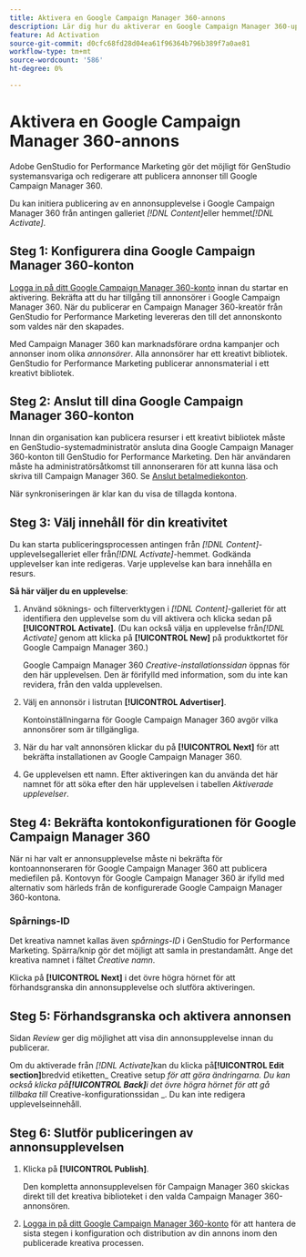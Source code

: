 ```yaml
---
title: Aktivera en Google Campaign Manager 360-annons
description: Lär dig hur du aktiverar en Google Campaign Manager 360-upplevelse.
feature: Ad Activation
source-git-commit: d0cfc68fd28d04ea61f96364b796b389f7a0ae81
workflow-type: tm+mt
source-wordcount: '586'
ht-degree: 0%

---
```


# Aktivera en Google Campaign Manager 360-annons

Adobe GenStudio for Performance Marketing gör det möjligt för GenStudio systemansvariga och redigerare att publicera annonser till Google Campaign Manager 360.

Du kan initiera publicering av en annonsupplevelse i Google Campaign Manager 360 från antingen galleriet _[!DNL Content]_&#x200B;eller hemmet&#x200B;_[!DNL Activate]_.

## Steg 1: Konfigurera dina Google Campaign Manager 360-konton

[Logga in på ditt Google Campaign Manager 360-konto](https://campaignmanager.google.com) innan du startar en aktivering. Bekräfta att du har tillgång till annonsörer i Google Campaign Manager 360. När du publicerar en Campaign Manager 360-kreatör från GenStudio for Performance Marketing levereras den till det annonskonto som valdes när den skapades.

Med Campaign Manager 360 kan marknadsförare ordna kampanjer och annonser inom olika _annonsörer_. Alla annonsörer har ett kreativt bibliotek. GenStudio for Performance Marketing publicerar annonsmaterial i ett kreativt bibliotek.

## Steg 2: Anslut till dina Google Campaign Manager 360-konton

Innan din organisation kan publicera resurser i ett kreativt bibliotek måste en GenStudio-systemadministratör ansluta dina Google Campaign Manager 360-konton till GenStudio for Performance Marketing. Den här användaren måste ha administratörsåtkomst till annonseraren för att kunna läsa och skriva till Campaign Manager 360. Se [Anslut betalmediekonton](/help/user-guide/connectors/connect-channel.md).

När synkroniseringen är klar kan du visa de tillagda kontona.

## Steg 3: Välj innehåll för din kreativitet

Du kan starta publiceringsprocessen antingen från _[!DNL Content]_-upplevelsegalleriet eller från&#x200B;_[!DNL Activate]_-hemmet. Godkända upplevelser kan inte redigeras. Varje upplevelse kan bara innehålla en resurs.

**Så här väljer du en upplevelse**:

1. Använd söknings- och filterverktygen i _[!DNL Content]_-galleriet för att identifiera den upplevelse som du vill aktivera och klicka sedan på&#x200B;**[!UICONTROL Activate]**. (Du kan också välja en upplevelse från&#x200B;_[!DNL Activate]_ genom att klicka på **[!UICONTROL New]** på produktkortet för Google Campaign Manager 360.)

   Google Campaign Manager 360 _Creative-installationssidan_ öppnas för den här upplevelsen. Den är förifylld med information, som du inte kan revidera, från den valda upplevelsen.

1. Välj en annonsör i listrutan **[!UICONTROL Advertiser]**.

   Kontoinställningarna för Google Campaign Manager 360 avgör vilka annonsörer som är tillgängliga.

1. När du har valt annonsören klickar du på **[!UICONTROL Next]** för att bekräfta installationen av Google Campaign Manager 360.

1. Ge upplevelsen ett namn. Efter aktiveringen kan du använda det här namnet för att söka efter den här upplevelsen i tabellen _Aktiverade upplevelser_.

## Steg 4: Bekräfta kontokonfigurationen för Google Campaign Manager 360

När ni har valt er annonsupplevelse måste ni bekräfta för kontoannonseraren för Google Campaign Manager 360 att publicera mediefilen på. Kontovyn för Google Campaign Manager 360 är ifylld med alternativ som härleds från de konfigurerade Google Campaign Manager 360-kontona.

### Spårnings-ID

Det kreativa namnet kallas även _spårnings-ID_ i GenStudio for Performance Marketing. Spärra/knip gör det möjligt att samla in prestandamått. Ange det kreativa namnet i fältet _Creative namn_.

Klicka på **[!UICONTROL Next]** i det övre högra hörnet för att förhandsgranska din annonsupplevelse och slutföra aktiveringen.

## Steg 5: Förhandsgranska och aktivera annonsen

Sidan _Review_ ger dig möjlighet att visa din annonsupplevelse innan du publicerar.

Om du aktiverade från _[!DNL Activate]_&#x200B;kan du klicka på&#x200B;**[!UICONTROL Edit section]**&#x200B;bredvid etiketten_ Creative setup _för att göra ändringarna. Du kan också klicka på&#x200B;**[!UICONTROL Back]**&#x200B;i det övre högra hörnet för att gå tillbaka till_ Creative-konfigurationssidan _. Du kan inte redigera upplevelseinnehåll.

## Steg 6: Slutför publiceringen av annonsupplevelsen

1. Klicka på **[!UICONTROL Publish]**.

   Den kompletta annonsupplevelsen för Campaign Manager 360 skickas direkt till det kreativa biblioteket i den valda Campaign Manager 360-annonsören.

1. [Logga in på ditt Google Campaign Manager 360-konto](https://campaignmanager.google.com) för att hantera de sista stegen i konfiguration och distribution av din annons inom den publicerade kreativa processen.
